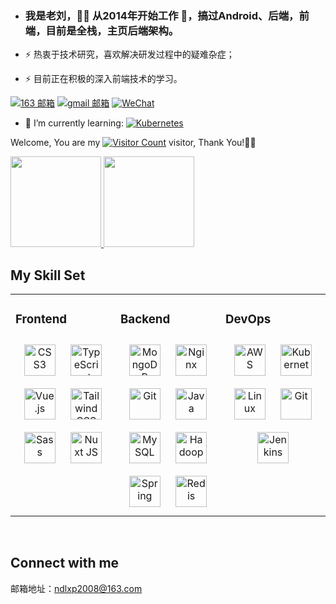 <link rel="stylesheet" type="text/css" href="./beautiful.css">

- ### 我是老刘，👨‍💻 从2014年开始工作 🚀，搞过Android、后端，前端，目前是全栈，主页后端架构。  
  

- ⚡ 热衷于技术研究，喜欢解决研发过程中的疑难杂症；  
  

- ⚡ 目前正在积极的深入前端技术的学习。  



[![163 邮箱](https://img.shields.io/badge/-163%20Mail-FC1F1F?style=plastic&link=mailto:ndlxp2008@163.com)](mailto:ndlxp2008@163.com)
[![gmail 邮箱](https://img.shields.io/badge/Gmail-D14836?logo=gmail&logoColor=white)](mailto:ndlxp2008@gmail.com)
[![WeChat](https://img.shields.io/badge/WeChat-07C160?logo=wechat&logoColor=white)](https://github.com/ndlxp2008)


- 🌱 I’m currently learning:
  [![Kubernetes](https://img.shields.io/badge/-Kubernetes-F5F5F5?logo=Kubernetes&logoColor=316CE6)](https://github.com/ndlxp2008)


Welcome, You are my [![Visitor Count](https://profile-counter.glitch.me/ndlxp2008/count.svg)](https://github.com/ndlxp2008) visitor, Thank You!🎉🎉

<!-- [![Top Langs](https://github-readme-stats.vercel.app/api/top-langs/?username=ndlxp2008&theme=flag-india)](https://github.com/ndlxp2008/github-readme-stats) -->

[<span><img src="https://github-readme-stats.vercel.app/api/top-langs/?username=ndlxp2008&layout=compact" height=145/></span>  <span><img src="https://github-readme-stats.vercel.app/api?username=ndlxp2008&count_private=true&show_icons=true" height=145/></span>](https://github.com/ndlxp2008)

<!--
<table border="0">
<tr>
<td valign="top">
<img src="https://github-readme-stats.vercel.app/api/top-langs/?username=ndlxp2008&layout=compact" alt="Top Langs" height="160" />
</td>
<td valign="top">
<img src="https://github-readme-stats.vercel.app/api?username=ndlxp2008&show_icons=true" alt="ndlxp2008's GitHub stats" height="160" />
</td>
</tr>
</table>
-->

<!--
![Top Langs](https://github-readme-stats.vercel.app/api/top-langs/?username=ndlxp2008&layout=compact)
![ndlxp2008's GitHub stats](https://github-readme-stats.vercel.app/api?username=ndlxp2008&show_icons=true)
-->

## My Skill Set  
<table><tr><td valign="top" width="33%">



### Frontend  
<div align="center">  
<a href="https://www.w3schools.com/css/" target="_blank"><img style="margin: 10px" src="https://profilinator.rishav.dev/skills-assets/css3-original-wordmark.svg" alt="CSS3" height="50" /></a>  
<a href="https://www.typescriptlang.org/" target="_blank"><img style="margin: 10px" src="https://profilinator.rishav.dev/skills-assets/typescript-original.svg" alt="TypeScript" height="50" /></a>  
<a href="https://vuejs.org/" target="_blank"><img style="margin: 10px" src="https://profilinator.rishav.dev/skills-assets/vuejs-original-wordmark.svg" alt="Vue.js" height="50" /></a>  
<a href="https://www.tailwindcss.com/" target="_blank"><img style="margin: 10px" src="https://profilinator.rishav.dev/skills-assets/tailwindcss.svg" alt="Tailwind CSS" height="50" /></a>  
<a href="https://sass-lang.com/" target="_blank"><img style="margin: 10px" src="https://profilinator.rishav.dev/skills-assets/sass-original.svg" alt="Sass" height="50" /></a>  
<a href="https://nuxtjs.org/" target="_blank"><img style="margin: 10px" src="https://profilinator.rishav.dev/skills-assets/nuxt.png" alt="Nuxt JS" height="50" /></a>  
</div>

</td><td valign="top" width="33%">



### Backend  
<div align="center">  
<a href="https://www.mongodb.com/" target="_blank"><img style="margin: 10px" src="https://profilinator.rishav.dev/skills-assets/mongodb-original-wordmark.svg" alt="MongoDB" height="50" /></a>  
<a href="https://www.nginx.com/" target="_blank"><img style="margin: 10px" src="https://profilinator.rishav.dev/skills-assets/nginx-original.svg" alt="Nginx" height="50" /></a>  
<a href="https://github.com/" target="_blank"><img style="margin: 10px" src="https://profilinator.rishav.dev/skills-assets/git-scm-icon.svg" alt="Git" height="50" /></a>  
<a href="https://www.java.com/" target="_blank"><img style="margin: 10px" src="https://profilinator.rishav.dev/skills-assets/java-original-wordmark.svg" alt="Java" height="50" /></a>  
<a href="https://www.mysql.com/" target="_blank"><img style="margin: 10px" src="https://profilinator.rishav.dev/skills-assets/mysql-original-wordmark.svg" alt="MySQL" height="50" /></a>  
<a href="https://hadoop.apache.org/" target="_blank"><img style="margin: 10px" src="https://profilinator.rishav.dev/skills-assets/apache_hadoop-icon.svg" alt="Hadoop" height="50" /></a>  
<a href="https://docs.spring.io/spring-framework/docs/3.0.x/reference/expressions.html#:~:text=The%20Spring%20Expression%20Language%20(SpEL,and%20basic%20string%20templating%20functionality." target="_blank"><img style="margin: 10px" src="https://profilinator.rishav.dev/skills-assets/springio-icon.svg" alt="Spring" height="50" /></a>  
<a href="https://redis.io/" target="_blank"><img style="margin: 10px" src="https://profilinator.rishav.dev/skills-assets/redis-original-wordmark.svg" alt="Redis" height="50" /></a>  
</div>

</td><td valign="top" width="33%">



### DevOps  
<div align="center">  
<a href="https://aws.amazon.com/" target="_blank"><img style="margin: 10px" src="https://profilinator.rishav.dev/skills-assets/amazonwebservices-original-wordmark.svg" alt="AWS" height="50" /></a>  
<a href="https://kubernetes.io/" target="_blank"><img style="margin: 10px" src="https://profilinator.rishav.dev/skills-assets/kubernetes-icon.svg" alt="Kubernetes" height="50" /></a>  
<a href="https://www.linux.org/" target="_blank"><img style="margin: 10px" src="https://profilinator.rishav.dev/skills-assets/linux-original.svg" alt="Linux" height="50" /></a>  
<a href="https://github.com/" target="_blank"><img style="margin: 10px" src="https://profilinator.rishav.dev/skills-assets/git-scm-icon.svg" alt="Git" height="50" /></a>  
<a href="https://www.jenkins.io/" target="_blank"><img style="margin: 10px" src="https://profilinator.rishav.dev/skills-assets/jenkins-icon.svg" alt="Jenkins" height="50" /></a>  
</div>

</td></tr></table>  

<br/>  


## Connect with me  
邮箱地址：ndlxp2008@163.com  
  
<br/>  

